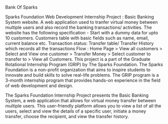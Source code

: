 Bank Of Sparks

Sparks Foundation Web Development Internship Project : Basic Banking System website. A web application used to tranfer virtual money between multiple users and also record the banking transactions/ activities.
The website has the following specification - Start with a dummy data for upto 10 customers. Customers table with basic fields such as name, email, current balance etc. Transaction status: Transfer table/ Transfer History which records all the transactions
Flow : Home Page > View all customers > Select and View one customer > Transfer Money > Select customer to transfer to > View all Customers.
This project is a part of the Graduate Rotational Internship Program (GRIP) by The Sparks Foundation. The Sparks Foundation is a non-profit organization that aims to inspire students to innovate and build skills to solve real-life problems. The GRIP program is a 3-month internship program that provides hands-on experience in the field of web development and design.

The Sparks Foundation Internship Project presents the Basic Banking System, a web application that allows for virtual money transfer between multiple users. This user-friendly platform allows you to view a list of all the users, select and view the details of a specific user, initiate a money transfer, choose the recipient, and view the transfer history.